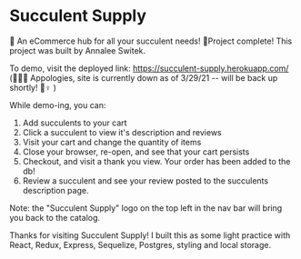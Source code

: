 

# Succulent Supply

🌵 An eCommerce hub for all your succulent needs! 🌵Project complete! This project was built by Annalee Switek. 

To demo, visit the deployed link: https://succulent-supply.herokuapp.com/ (👷🏻‍♀️ Appologies, site is currently down as of 3/29/21 -- will be back up shortly! 🏻‍♀️ )

While demo-ing, you can: 

1. Add succulents to your cart
2. Click a succulent to view it's description and reviews
3. Visit your cart and change the quantity of items
4. Close your browser, re-open, and see that your cart persists
5. Checkout, and visit a thank you view. Your order has been added to the db! 
6. Review a succulent and see your review posted to the succulents description page. 

Note: the "Succulent Supply" logo on the top left in the nav bar will bring you back to the catalog. 

Thanks for visiting Succulent Supply! I built this as some light practice with React, Redux, Express, Sequelize, Postgres, styling and local storage. 




